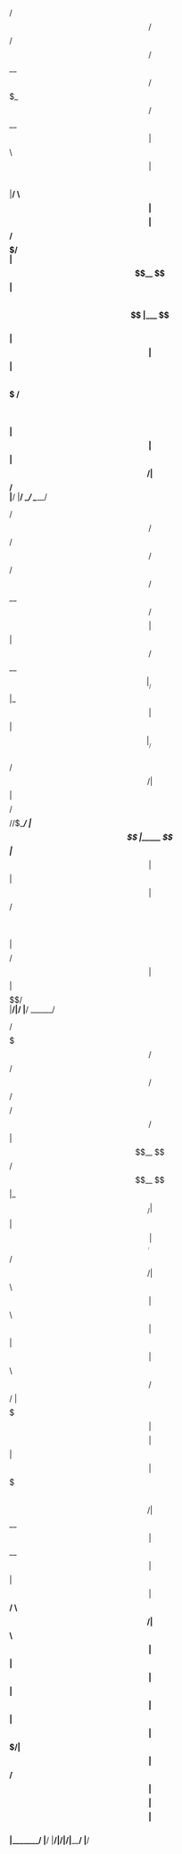 
  /$$$$$$   /$$$$$$   /$$$$$$                               
 /$$__  $$ /$$$_  $$ /$$__  $$                              
| $$  \ $$| $$$$\ $$|__/  \ $$                              
| $$$$$$$$| $$ $$ $$   /$$$$$/                              
| $$__  $$| $$\ $$$$  |___  $$                              
| $$  | $$| $$ \ $$$ /$$  \ $$                              
| $$  | $$|  $$$$$$/|  $$$$$$/                              
|__/  |__/ \______/  \______/                               
                                                            
                                                            
                                                            
  /$$$$$$    /$$   /$$   /$$  /$$$$$$                       
 /$$__  $$ /$$$$  | $$  | $$ /$$__  $$                      
|__/  \ $$|_  $$  | $$  | $$|__/  \ $$                      
  /$$$$$$/  | $$  | $$$$$$$$   /$$$$$/                      
 /$$____/   | $$  |_____  $$  |___  $$                      
| $$        | $$        | $$ /$$  \ $$                      
| $$$$$$$$ /$$$$$$      | $$|  $$$$$$/                      
|________/|______/      |__/ \______/                       
                                                            
                                                            
                                                            
 /$$$$$$$   /$$$$$$  /$$$$$$ /$$       /$$$$$$$$ /$$     /$$
| $$__  $$ /$$__  $$|_  $$_/| $$      | $$_____/|  $$   /$$/
| $$  \ $$| $$  \ $$  | $$  | $$      | $$       \  $$ /$$/ 
| $$$$$$$ | $$$$$$$$  | $$  | $$      | $$$$$     \  $$$$/  
| $$__  $$| $$__  $$  | $$  | $$      | $$__/      \  $$/   
| $$  \ $$| $$  | $$  | $$  | $$      | $$          | $$    
| $$$$$$$/| $$  | $$ /$$$$$$| $$$$$$$$| $$$$$$$$    | $$    
|_______/ |__/  |__/|______/|________/|________/    |__/    
                                                            
                                                            
                                                            
